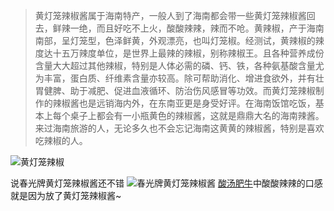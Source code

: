 > 黄灯笼辣椒酱属于海南特产，一般人到了海南都会带一些黄灯笼辣椒酱回去，鲜辣一绝，而且好吃不上火，酸酸辣辣，辣而不呛。黄辣椒，产于海南南部，呈灯笼型，色泽鲜黄，外观漂亮，也叫灯笼椒。经测试，黄辣椒的辣度达十五万辣度单位，是世界上最辣的辣椒，别称辣椒王。且各种营养成份含量大大超过其他辣椒，特别是人体必需的磷、钙、铁，各种氨基酸含量尤为丰富，蛋白质、纤维素含量亦较高。除可帮助消化、增进食欲外，并有壮胃健脾、助于减肥、促进血液循环、防治伤风感冒等功效。而黄灯笼辣椒制作的辣椒酱也是远销海内外，在东南亚更是身受好评。在海南饭馆吃饭，基本上每个桌子上都会有一小瓶黄色的辣椒酱，这就是鼎鼎大名的海南辣酱。来过海南旅游的人，无论多久也不会忘记海南这黄黄的辣椒酱，特别是喜欢吃辣椒的人。

![黄灯笼辣椒](http://upload-images.jianshu.io/upload_images/16777-7b1c2cf0a3c42ef8.jpg)

说春光牌黄灯笼辣椒酱还不错 
![春光牌黄灯笼辣椒酱](http://img.hb.aicdn.com/ed13995249de241046e41215eec65e5fa497ae8e1932c-GeqUqo_fw658)
[酸汤肥牛](http://www.xiachufang.com/recipe/1076897/)中酸酸辣辣的口感就是因为放了黄灯笼辣椒酱~
